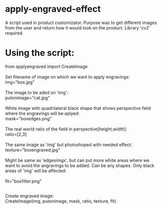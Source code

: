 # apply-engraved-effect<br>
A script used in product customizator. Purpose was to get different images from the user and return how it would look on the product. Library 'cv2' required.<br>

# Using the script:
from applyengraved import CreateImage<br><br>
Set filename of image on which we want to apply engravings:<br>
img="box.jpg"              <br><br>
The image to be aded on 'img':<br>
putonimage="cat.jpg"<br><br>
White image with quadrilateral black shape that shows perspective field where the engravings will be aplyed:<br>
mask="boxedges.png"      <br><br>
The real world ratio of the field in perspective[height,width]:<br>
ratio=[2,3]                <br><br>
The same image as 'img' but photoshoped with needed effect:<br>
texture="boxengraved.jpg"   <br><br>
Might be same as 'edgesimgx', but can put more white areas where we want to avoid the angravings to be added. Can be any shapes. Only black areas of 'img' will be affected:<br><br>
flt="boxfilter.png"         <br><br>

Create engraved image:<br>
CreateImage(img, putonimage, mask, ratio, texture, flt)
